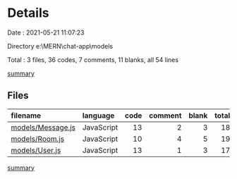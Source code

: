 # Details

Date : 2021-05-21 11:07:23

Directory e:\MERN\chat-app\models

Total : 3 files,  36 codes, 7 comments, 11 blanks, all 54 lines

[summary](results.md)

## Files
| filename | language | code | comment | blank | total |
| :--- | :--- | ---: | ---: | ---: | ---: |
| [models/Message.js](/models/Message.js) | JavaScript | 13 | 2 | 3 | 18 |
| [models/Room.js](/models/Room.js) | JavaScript | 10 | 4 | 5 | 19 |
| [models/User.js](/models/User.js) | JavaScript | 13 | 1 | 3 | 17 |

[summary](results.md)